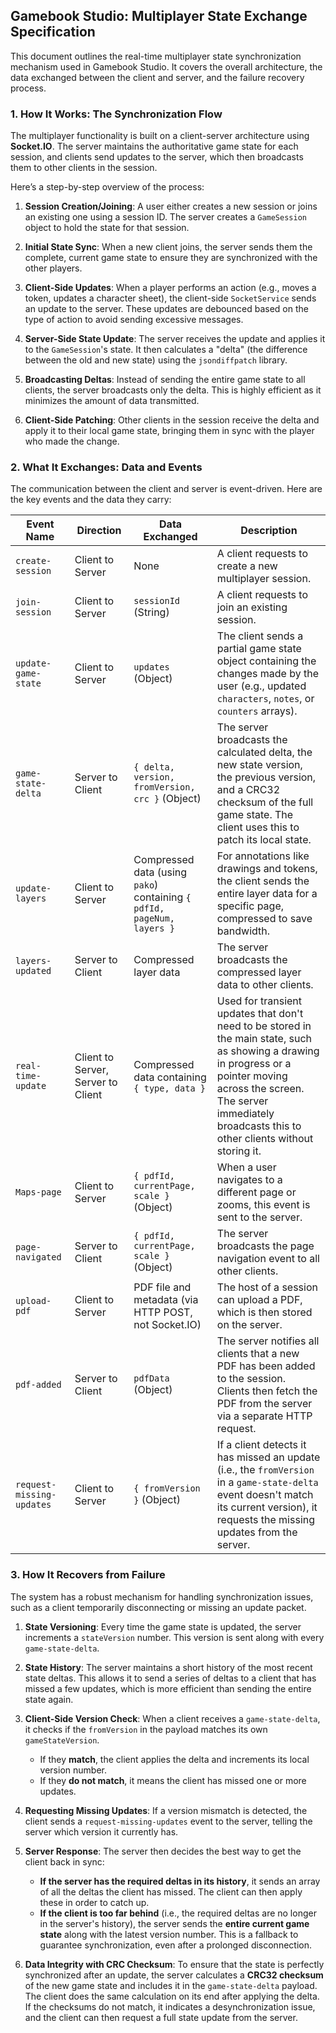 ## Gamebook Studio: Multiplayer State Exchange Specification

This document outlines the real-time multiplayer state synchronization mechanism used in Gamebook Studio. It covers the overall architecture, the data exchanged between the client and server, and the failure recovery process.

### 1. How It Works: The Synchronization Flow

The multiplayer functionality is built on a client-server architecture using **Socket.IO**. The server maintains the authoritative game state for each session, and clients send updates to the server, which then broadcasts them to other clients in the session.

Here’s a step-by-step overview of the process:

1.  **Session Creation/Joining**: A user either creates a new session or joins an existing one using a session ID. The server creates a `GameSession` object to hold the state for that session.

2.  **Initial State Sync**: When a new client joins, the server sends them the complete, current game state to ensure they are synchronized with the other players.

3.  **Client-Side Updates**: When a player performs an action (e.g., moves a token, updates a character sheet), the client-side `SocketService` sends an update to the server. These updates are debounced based on the type of action to avoid sending excessive messages.

4.  **Server-Side State Update**: The server receives the update and applies it to the `GameSession`'s state. It then calculates a "delta" (the difference between the old and new state) using the `jsondiffpatch` library.

5.  **Broadcasting Deltas**: Instead of sending the entire game state to all clients, the server broadcasts only the delta. This is highly efficient as it minimizes the amount of data transmitted.

6.  **Client-Side Patching**: Other clients in the session receive the delta and apply it to their local game state, bringing them in sync with the player who made the change.

### 2. What It Exchanges: Data and Events

The communication between the client and server is event-driven. Here are the key events and the data they carry:

| Event Name              | Direction       | Data Exchanged                                                                                                                                                              | Description                                                                                                                                                                                                                                                          |
| ----------------------- | --------------- | --------------------------------------------------------------------------------------------------------------------------------------------------------------------------- | -------------------------------------------------------------------------------------------------------------------------------------------------------------------------------------------------------------------------------------------------------------------- |
| `create-session`        | Client to Server | None                                                                                                                                                                        | A client requests to create a new multiplayer session.                                                                                                                                                                                                           |
| `join-session`          | Client to Server | `sessionId` (String)                                                                                                                                                        | A client requests to join an existing session.                                                                                                                                                                                                                  |
| `update-game-state`     | Client to Server | `updates` (Object)                                                                                                                                                          | The client sends a partial game state object containing the changes made by the user (e.g., updated `characters`, `notes`, or `counters` arrays).                                                                                                           |
| `game-state-delta`      | Server to Client | `{ delta, version, fromVersion, crc }` (Object)                                                                                                                             | The server broadcasts the calculated delta, the new state version, the previous version, and a CRC32 checksum of the full game state. The client uses this to patch its local state.                                                                        |
| `update-layers`         | Client to Server | Compressed data (using `pako`) containing `{ pdfId, pageNum, layers }`                                                                                                      | For annotations like drawings and tokens, the client sends the entire layer data for a specific page, compressed to save bandwidth.                                                                                                                          |
| `layers-updated`        | Server to Client | Compressed layer data                                                                                                                                                       | The server broadcasts the compressed layer data to other clients.                                                                                                                                                                                               |
| `real-time-update`      | Client to Server, Server to Client | Compressed data containing `{ type, data }`                                                                                                                               | Used for transient updates that don't need to be stored in the main state, such as showing a drawing in progress or a pointer moving across the screen. The server immediately broadcasts this to other clients without storing it.               |
| `Maps-page`         | Client to Server | `{ pdfId, currentPage, scale }` (Object)                                                                                                                                    | When a user navigates to a different page or zooms, this event is sent to the server.                                                                                                                                                                         |
| `page-navigated`        | Server to Client | `{ pdfId, currentPage, scale }` (Object)                                                                                                                                    | The server broadcasts the page navigation event to all other clients.                                                                                                                                                                                           |
| `upload-pdf`            | Client to Server | PDF file and metadata (via HTTP POST, not Socket.IO)                                                                                                                        | The host of a session can upload a PDF, which is then stored on the server.                                                                                                                                                                                          |
| `pdf-added`             | Server to Client | `pdfData` (Object)                                                                                                                                                          | The server notifies all clients that a new PDF has been added to the session. Clients then fetch the PDF from the server via a separate HTTP request.                                                                                                        |
| `request-missing-updates` | Client to Server | `{ fromVersion }` (Object)                                                                                                                                                  | If a client detects it has missed an update (i.e., the `fromVersion` in a `game-state-delta` event doesn't match its current version), it requests the missing updates from the server.                                                                      |

### 3. How It Recovers from Failure

The system has a robust mechanism for handling synchronization issues, such as a client temporarily disconnecting or missing an update packet.

1.  **State Versioning**: Every time the game state is updated, the server increments a `stateVersion` number. This version is sent along with every `game-state-delta`.

2.  **State History**: The server maintains a short history of the most recent state deltas. This allows it to send a series of deltas to a client that has missed a few updates, which is more efficient than sending the entire state again.

3.  **Client-Side Version Check**: When a client receives a `game-state-delta`, it checks if the `fromVersion` in the payload matches its own `gameStateVersion`.
    -   If they **match**, the client applies the delta and increments its local version number.
    -   If they **do not match**, it means the client has missed one or more updates.

4.  **Requesting Missing Updates**: If a version mismatch is detected, the client sends a `request-missing-updates` event to the server, telling the server which version it currently has.

5.  **Server Response**: The server then decides the best way to get the client back in sync:
    -   **If the server has the required deltas in its history**, it sends an array of all the deltas the client has missed. The client can then apply these in order to catch up.
    -   **If the client is too far behind** (i.e., the required deltas are no longer in the server's history), the server sends the **entire current game state** along with the latest version number. This is a fallback to guarantee synchronization, even after a prolonged disconnection.

6.  **Data Integrity with CRC Checksum**: To ensure that the state is perfectly synchronized after an update, the server calculates a **CRC32 checksum** of the new game state and includes it in the `game-state-delta` payload. The client does the same calculation on its end after applying the delta. If the checksums do not match, it indicates a desynchronization issue, and the client can then request a full state update from the server.